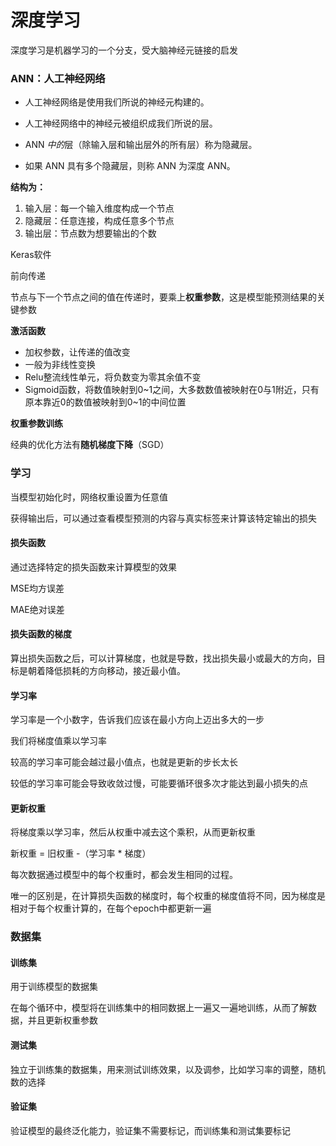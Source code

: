 # 深度学习

深度学习是机器学习的一个分支，受大脑神经元链接的启发

### ANN：人工神经网络

- 人工神经网络是使用我们所说的神经元构建的。

- 人工神经网络中的神经元被组织成我们所说的层。

- ANN *中的*层（除输入层和输出层外的所有层）称为隐藏层。

- 如果 ANN 具有多个隐藏层，则称 ANN 为深度 ANN。

**结构为：**

1. 输入层：每一个输入维度构成一个节点
2. 隐藏层：任意连接，构成任意多个节点
3. 输出层：节点数为想要输出的个数

Keras软件

前向传递

节点与下一个节点之间的值在传递时，要乘上**权重参数**，这是模型能预测结果的关键参数

**激活函数**

- 加权参数，让传递的值改变
- 一般为非线性变换
- Relu整流线性单元，将负数变为零其余值不变
- Sigmoid函数，将数值映射到0~1之间，大多数数值被映射在0与1附近，只有原本靠近0的数值被映射到0~1的中间位置

**权重参数训练**

经典的优化方法有**随机梯度下降**（SGD）

### 学习

当模型初始化时，网络权重设置为任意值

获得输出后，可以通过查看模型预测的内容与真实标签来计算该特定输出的损失

#### 损失函数

通过选择特定的损失函数来计算模型的效果

MSE均方误差

MAE绝对误差

 #### 损失函数的梯度

算出损失函数之后，可以计算梯度，也就是导数，找出损失最小或最大的方向，目标是朝着降低损耗的方向移动，接近最小值。

#### 学习率

学习率是一个小数字，告诉我们应该在最小方向上迈出多大的一步

我们将梯度值乘以学习率

较高的学习率可能会越过最小值点，也就是更新的步长太长

较低的学习率可能会导致收敛过慢，可能要循环很多次才能达到最小损失的点

#### 更新权重

将梯度乘以学习率，然后从权重中减去这个乘积，从而更新权重

新权重 = 旧权重  -（学习率 * 梯度）

每次数据通过模型中的每个权重时，都会发生相同的过程。

唯一的区别是，在计算损失函数的梯度时，每个权重的梯度值将不同，因为梯度是相对于每个权重计算的，在每个epoch中都更新一遍

### 数据集

#### 训练集

用于训练模型的数据集

在每个循环中，模型将在训练集中的相同数据上一遍又一遍地训练，从而了解数据，并且更新权重参数

#### 测试集

独立于训练集的数据集，用来测试训练效果，以及调参，比如学习率的调整，随机数的选择

#### 验证集

验证模型的最终泛化能力，验证集不需要标记，而训练集和测试集要标记